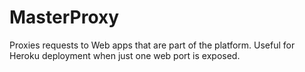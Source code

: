 # MasterProxy

Proxies requests to Web apps that are part of the platform.
Useful for Heroku deployment when just one web port is exposed.

